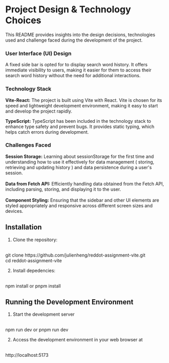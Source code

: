 # Project Design & Technology Choices

This README provides insights into the design decisions, technologies used and challenge faced during the development of the project.

### User Interface (UI) Design
A fixed side bar is opted for to display search word history. It offers immediate visibility to users, making it easier for them to access their search word history without the need for additional interactions.

### Technology Stack
**Vite-React:** The project is built using Vite with React. Vite is chosen for its speed and lightweight development environment, making it easy to start and develop the project rapidly.
<br>

**TypeScript:** TypeScript has been included in the technology stack to enhance type safety and prevent bugs. It provides static typing, which helps catch errors during development.

### Challenges Faced
**Session Storage:** Learning about sessionStorage for the first time and understanding how to use it effectively for data management ( storing, retrieving and updating history ) and data persistence during a user's session.
<br><br>
**Data from Fetch API:** Efficiently handling data obtained from the Fetch API, including parsing, storing, and displaying it to the user.
<br><br>
**Component Styling:** Ensuring that the sidebar and other UI elements are styled appropriately and responsive across different screen sizes and devices.

## Installation

1. Clone the repository:
<br>
git clone https://github.com/julienheng/reddot-assignment-vite.git
<br>
cd reddot-assignment-vite

2. Install depedencies:
<br>
npm install or pnpm install

## Running the Development Environment

1. Start the development server
<br>
npm run dev or pnpm run dev

2. Access the development environment in your web browser at
<br>
http://localhost:5173

